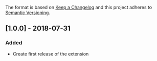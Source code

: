 The format is based on [Keep a Changelog](http://keepachangelog.com/) and this
project adheres to [Semantic Versioning](http://semver.org/).

## [1.0.0] - 2018-07-31
### Added
- Create first release of the extension
